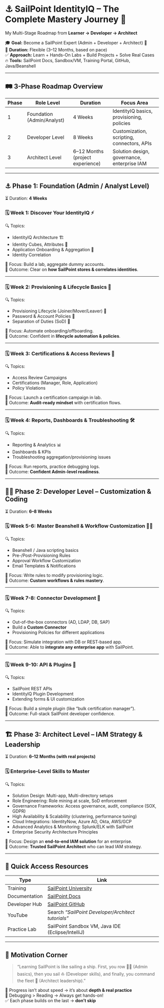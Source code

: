 
# ⚓ SailPoint IdentityIQ – The Complete Mastery Journey 🚀  
My Multi-Stage Roadmap from **Learner → Developer → Architect**  

🎓 **Goal:** Become a SailPoint Expert (Admin + Developer + Architect) 🌟  
📅 **Duration:** Flexible (3–12 Months, based on pace)  
✅ **Approach:** Learn + Hands-On Labs + Build Projects + Solve Real Cases  
🔥 **Tools:** SailPoint Docs, Sandbox/VM, Training Portal, GitHub, Java/Beanshell  

---

## 🛤️ 3-Phase Roadmap Overview  

| Phase | Role Level   | Duration | Focus Area |
|-------|-------------|----------|-------------|
| 1     | Foundation (Admin/Analyst) | 4 Weeks  | IdentityIQ basics, provisioning, policies |
| 2     | Developer Level | 8 Weeks | Customization, scripting, connectors, APIs |
| 3     | Architect Level | 6–12 Months (project experience) | Solution design, governance, enterprise IAM |

---

## ⚓ Phase 1: Foundation (Admin / Analyst Level)  

⏳ Duration: **4 Weeks**  

### 🗓️ Week 1: Discover Your IdentityIQ ⚡  
🔍 Topics:  
- IdentityIQ Architecture 🏗️  
- Identity Cubes, Attributes 🧊  
- Application Onboarding & Aggregation 🔗  
- Identity Correlation  

🧠 Focus: Build a lab, aggregate dummy accounts.  
📝 Outcome: Clear on **how SailPoint stores & correlates identities**.  

---

### 🗓️ Week 2: Provisioning & Lifecycle Basics 🔄  
🔍 Topics:  
- Provisioning Lifecycle (Joiner/Mover/Leaver) 👥  
- Password & Account Policies 🔐  
- Separation of Duties (SoD) 🚫  

🧠 Focus: Automate onboarding/offboarding.  
📝 Outcome: Confident in **lifecycle automation & policies**.  

---

### 🗓️ Week 3: Certifications & Access Reviews 📝  
🔍 Topics:  
- Access Review Campaigns  
- Certifications (Manager, Role, Application)  
- Policy Violations  

🧠 Focus: Launch a certification campaign in lab.  
📝 Outcome: **Audit-ready mindset** with certification flows.  

---

### 🗓️ Week 4: Reports, Dashboards & Troubleshooting 🛠️  
🔍 Topics:  
- Reporting & Analytics 📊  
- Dashboards & KPIs  
- Troubleshooting aggregation/provisioning issues  

🧠 Focus: Run reports, practice debugging logs.  
📝 Outcome: **Confident Admin-level readiness**.  

---

## 👨‍💻 Phase 2: Developer Level – Customization & Coding  

⏳ Duration: **6–8 Weeks**  

### 🗓️ Week 5-6: Master Beanshell & Workflow Customization 🧑‍💻  
🔍 Topics:  
- Beanshell / Java scripting basics  
- Pre-/Post-Provisioning Rules  
- Approval Workflow Customization  
- Email Templates & Notifications  

🧠 Focus: Write rules to modify provisioning logic.  
📝 Outcome: **Custom workflows & rules mastery**.  

---

### 🗓️ Week 7-8: Connector Development 🔌  
🔍 Topics:  
- Out-of-the-box connectors (AD, LDAP, DB, SAP)  
- Build a **Custom Connector**  
- Provisioning Policies for different applications  

🧠 Focus: Simulate integration with DB or REST-based app.  
📝 Outcome: Able to **integrate any enterprise app** with SailPoint.  

---

### 🗓️ Week 9-10: API & Plugins 🚀  
🔍 Topics:  
- SailPoint REST APIs  
- IdentityIQ Plugin Development  
- Extending forms & UI customization  

🧠 Focus: Build a simple plugin (like “bulk certification manager”).  
📝 Outcome: Full-stack SailPoint developer confidence.  

---

## 🏗️ Phase 3: Architect Level – IAM Strategy & Leadership  

⏳ Duration: **6–12 Months (with real projects)**  

### 🗓️ Enterprise-Level Skills to Master  
🔍 Topics:  
- Solution Design: Multi-app, Multi-directory setups  
- Role Engineering: Role mining at scale, SoD enforcement  
- Governance Frameworks: Access governance, audit, compliance (SOX, GDPR)  
- High Availability & Scalability (clustering, performance tuning)  
- Cloud Integrations: IdentityNow, Azure AD, Okta, AWS/GCP  
- Advanced Analytics & Monitoring: Splunk/ELK with SailPoint  
- Enterprise Security Architecture Principles  

🧠 Focus: Design an **end-to-end IAM solution** for an enterprise.  
📝 Outcome: **Trusted SailPoint Architect** who can lead IAM strategy.  

---

## 🔗 Quick Access Resources  

| Type            | Link |
|-----------------|------|
| Training        | [SailPoint University](https://www.sailpoint.com/services/training/) |
| Documentation   | [SailPoint Docs](https://documentation.sailpoint.com/) |
| Developer Hub   | [SailPoint GitHub](https://github.com/sailpoint) |
| YouTube         | Search *“SailPoint Developer/Architect tutorials”* |
| Practice Lab    | SailPoint Sandbox VM, Java IDE (Eclipse/IntelliJ) |

---

## 💬 Motivation Corner  

> “Learning SailPoint is like sailing a ship. First, you row 🚣‍♀️ (Admin basics), then you sail ⛵ (Developer skills), and finally, you command the fleet 🚢 (Architect leadership).”  

🎯 Progress isn’t about speed → it’s about **depth & real practice**  
🧠 Debugging > Reading → Always get hands-on!  
✅ Each phase builds on the last → **don’t skip**  





